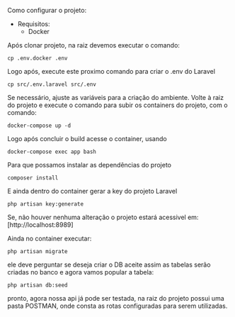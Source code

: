 Como configurar o projeto:
- Requisitos:
    - Docker 

Após clonar projeto, na raiz devemos executar o comando:

    cp .env.docker .env

Logo após, execute este proximo comando para criar o .env do Laravel 

    cp src/.env.laravel src/.env

Se necessário, ajuste as variáveis para a criação do ambiente.
Volte à raiz do projeto e execute o comando para subir os containers do projeto, com o comando:

    docker-compose up -d

Logo após concluir o build acesse o container, usando

    docker-compose exec app bash

Para que possamos instalar as dependências do projeto

    composer install

E ainda dentro do container gerar a key do projeto Laravel

    php artisan key:generate

Se, não houver nenhuma alteração o projeto estará acessivel em:
[http://localhost:8989]

Ainda no container executar:

    php artisan migrate

ele deve perguntar se deseja criar o DB aceite assim as tabelas serão criadas no banco 
e agora vamos popular a tabela:

    php artisan db:seed

pronto, agora nossa api já pode ser testada, 
na raiz do projeto possui uma pasta POSTMAN, onde consta as rotas configuradas para serem utilizadas.